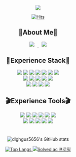 <div align="center">
<img src="https://capsule-render.vercel.app/api?type=waving&color=gradient&height=280&section=header&text=Hohyeon%20Lee :)&fontSize=80&animation=twinkling&fontAlignY=45" />    
 
<!-- #  🍀 Hello, I'am HoHyeon -->
[![Hits](https://hits.seeyoufarm.com/api/count/incr/badge.svg?url=https%3A%2F%2Fgithub.com%2Fdlghgus5656&count_bg=%2379C83D&title_bg=%230F0E0E&icon=smugmug.svg&icon_color=%23FDFDFD&title=hits&edge_flat=false)](https://https://github.com/dlghgus5656)
 
## 👀About Me👀  
<a href="https://notion.so/hoh-e">
    <img 
        src="http://img.shields.io/badge/-Notion_portfolio-222222?style=flat&logo=Notion&link=https://notion.so/hoh-e"
        style="height : auto; margin-left : 10px; margin-right : 10px;"/>
</a>

<a href="https://velog.io/@dlghgus5656">
    <img
        src="http://img.shields.io/badge/-Velog_blog-222222?style=flat&logo=Vector Logo Zone&link=https://velog.io/@dlghgus5656"
        style="height : auto; margin-left : 10px; margin-right : 10px;"/>
</a>
</br>
   
## 🎨Experience Stack🎨
<img src="https://img.shields.io/badge/JavaScript-F7DF1E?style=flat&logo=JavaScript&logoColor=white"/>
<img src="https://img.shields.io/badge/HTML-E34F26?style=flat-square&logo=HTML5&logoColor=white"/>
<img src="https://img.shields.io/badge/CSS-1572B6?style=flat-square&logo=CSS3&logoColor=white"/>
<img src="https://img.shields.io/badge/React-61DAFB?style=flat-square&logo=React&logoColor=white"/>
<img src="https://img.shields.io/badge/React Native-61DAFB?style=flat-square&logo=React&logoColor=white"/>
<img src="https://img.shields.io/badge/Python-3776AB?style=flat-square&logo=Python&logoColor=white"/>
<img src="https://img.shields.io/badge/Kotlin-7F52FF?style=flat-square&logo=Kotlin&logoColor=white"/>

</br>
<img src="https://img.shields.io/badge/jQuery-0769AD?style=flat-square&logo=jQuery&logoColor=white"/>
<img src="https://img.shields.io/badge/Express-000000?style=flat-square&logo=Express&logoColor=white"/>
<img src="https://img.shields.io/badge/Flask-000000?style=flat-square&logo=Flask&logoColor=white"/>
<img src="https://img.shields.io/badge/MongoDB-47A248?style=flat-square&logo=MongoDB&logoColor=white"/>
<img src="https://img.shields.io/badge/Node.js-339933?style=flat-square&logo=Node.js&logoColor=white"/>
<!-- <img src="https://img.shields.io/badge/WebRTC-333333?style=flat-square&logo=WebRTC&logoColor=white"/>
<img src="https://img.shields.io/badge/Socket.io-010101?style=flat-square&logo=Socket.io&logoColor=white"/> -->


</br>
<img src="https://img.shields.io/badge/bootstrap-7952B3?style=flat-square&logo=bootstrap&logoColor=white"/>
<img src="https://img.shields.io/badge/AWS-232F3E?style=flat-square&logo=Amazon AWS&logoColor=white"/>
<img src="https://img.shields.io/badge/Expo-000020?style=flat-square&logo=Expo&logoColor=white"/>
<img src="https://img.shields.io/badge/Firebase-FFCA28?style=flat-square&logo=Firebase&logoColor=white"/>




## 🎬Experience Tools🎬
<img src="https://img.shields.io/badge/GitHub-181717?style=flat-square&logo=GitHub&logoColor=white"/>
<img src="https://img.shields.io/badge/GitHub Desktop-181717?style=flat-square&logo=GitHub&logoColor=white"/>
<img src="https://img.shields.io/badge/Notion-000000?style=flat-square&logo=Notion&logoColor=white"/>
<img src="https://img.shields.io/badge/Figma-F24E1E?style=flat-square&logo=Figma&logoColor=white"/>
<img src="https://img.shields.io/badge/Slack-4A154B?style=flat-square&logo=Slack&logoColor=white"/>
<img src="https://img.shields.io/badge/Trello-0052CC?style=flat-square&logo=Trello&logoColor=white"/>
</br>
<img src="https://img.shields.io/badge/Discord-5865F2?style=flat-square&logo=Discord&logoColor=white"/>
<img src="https://img.shields.io/badge/Gather-6A5FBB?style=flat-square&logo=Gather&logoColor=white"/>
<img src="https://img.shields.io/badge/FileZilla-BF0000?style=flat-square&logo=FileZilla&logoColor=white"/>
<img src="https://img.shields.io/badge/Android Studio-3DDC84?style=flat-square&logo=Android Studio&logoColor=white"/>
<img src="https://img.shields.io/badge/VS Code-007ACC?style=flat-square&logo=Visual Studio Code&logoColor=white"/>

#
![dlghgus5656's GitHub stats](https://github-readme-stats.vercel.app/api?username=dlghgus5656&show_icons=true&theme=moltack)

[![Top Langs](https://github-readme-stats.vercel.app/api/top-langs/?username=dlghgus5656&layout=compact&theme=moltack&langs_count=7) ](https://github.com/anuraghazra/github-readme-stats)
[![Solved.ac 프로필](http://mazassumnida.wtf/api/v2/generate_badge?boj=hoz)](https://solved.ac/hoz)
</div>
